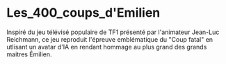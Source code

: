 # Les_400_coups_d'Emilien
Inspiré du jeu télévisé populaire de TF1 présenté par l'animateur Jean-Luc Reichmann, ce jeu reproduit l'épreuve emblématique du "Coup fatal" en utlisant un avatar d'IA en rendant hommage au plus grand des grands maitres Émilien.
